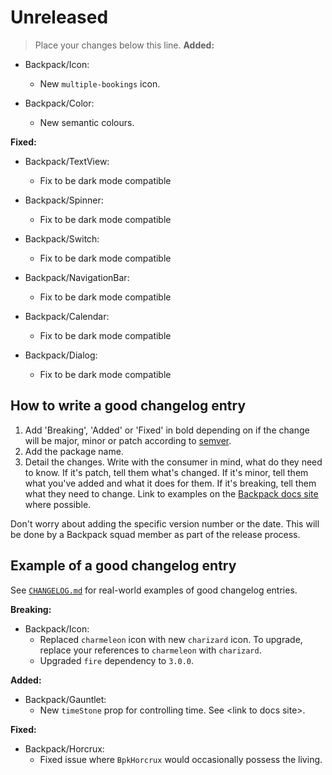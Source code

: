 # Unreleased
> Place your changes below this line.
**Added:**

- Backpack/Icon:
  - New `multiple-bookings` icon.

- Backpack/Color:
  - New semantic colours.

**Fixed:**

- Backpack/TextView:
  - Fix to be dark mode compatible

- Backpack/Spinner:
  - Fix to be dark mode compatible

- Backpack/Switch:
  - Fix to be dark mode compatible

- Backpack/NavigationBar:
  - Fix to be dark mode compatible

- Backpack/Calendar:
  - Fix to be dark mode compatible

- Backpack/Dialog:
  - Fix to be dark mode compatible

## How to write a good changelog entry
1. Add 'Breaking', 'Added' or 'Fixed' in bold depending on if the change will be major, minor or patch according to [semver](semver.org).
2. Add the package name.
3. Detail the changes. Write with the consumer in mind, what do they need to know. If it's patch, tell them what's changed. If it's minor, tell them what you've added and what it does for them. If it's breaking, tell them what they need to change. Link to examples on the [Backpack docs site](backpack.github.io) where possible.

Don't worry about adding the specific version number or the date. This will be done by a Backpack squad member as part of the release process.

## Example of a good changelog entry

See [`CHANGELOG.md`](CHANGELOG.md) for real-world examples of good changelog entries.

**Breaking:**

- Backpack/Icon:
  - Replaced `charmeleon` icon with new `charizard` icon. To upgrade, replace your references to `charmeleon` with `charizard`.
  - Upgraded `fire` dependency to `3.0.0`.

**Added:**

- Backpack/Gauntlet:
  - New `timeStone` prop for controlling time. See &lt;link to docs site&gt;.

**Fixed:**

- Backpack/Horcrux:
  - Fixed issue where `BpkHorcrux` would occasionally possess the living.
